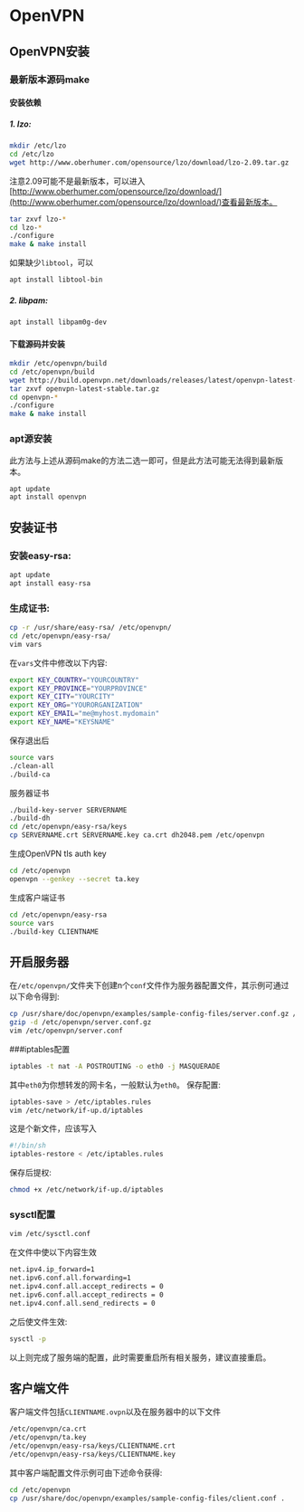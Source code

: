 # OpenVPN
## OpenVPN安装
### 最新版本源码make
#### 安装依赖
##### 1. lzo:
```bash
mkdir /etc/lzo
cd /etc/lzo
wget http://www.oberhumer.com/opensource/lzo/download/lzo-2.09.tar.gz
```
注意2.09可能不是最新版本，可以进入[http://www.oberhumer.com/opensource/lzo/download/](http://www.oberhumer.com/opensource/lzo/download/)查看最新版本。
```bash
tar zxvf lzo-*
cd lzo-*
./configure
make & make install
```
如果缺少`libtool`，可以
```bash
apt install libtool-bin
```

##### 2. libpam:

```bash
apt install libpam0g-dev
```
#### 下载源码并安装
```bash
mkdir /etc/openvpn/build
cd /etc/openvpn/build
wget http://build.openvpn.net/downloads/releases/latest/openvpn-latest-stable.tar.gz
tar zxvf openvpn-latest-stable.tar.gz
cd openvpn-*
./configure
make & make install
```

### apt源安装
此方法与上述从源码make的方法二选一即可，但是此方法可能无法得到最新版本。
```bash
apt update
apt install openvpn
```

## 安装证书
### 安装easy-rsa:
```bash
apt update
apt install easy-rsa
```
### 生成证书:
```bash
cp -r /usr/share/easy-rsa/ /etc/openvpn/
cd /etc/openvpn/easy-rsa/
vim vars
```
在`vars`文件中修改以下内容:
```bash
export KEY_COUNTRY="YOURCOUNTRY"
export KEY_PROVINCE="YOURPROVINCE"
export KEY_CITY="YOURCITY"
export KEY_ORG="YOURORGANIZATION"
export KEY_EMAIL="me@myhost.mydomain"
export KEY_NAME="KEYSNAME"
```
保存退出后
```bash
source vars
./clean-all
./build-ca
```
服务器证书
```bash
./build-key-server SERVERNAME
./build-dh
cd /etc/openvpn/easy-rsa/keys
cp SERVERNAME.crt SERVERNAME.key ca.crt dh2048.pem /etc/openvpn
```
生成OpenVPN tls auth key
```bash
cd /etc/openvpn
openvpn --genkey --secret ta.key
```
生成客户端证书
```bash
cd /etc/openvpn/easy-rsa
source vars
./build-key CLIENTNAME
```

## 开启服务器
在`/etc/openvpn/`文件夹下创建n个`conf`文件作为服务器配置文件，其示例可通过以下命令得到:
```bash
cp /usr/share/doc/openvpn/examples/sample-config-files/server.conf.gz /etc/openvpn/
gzip -d /etc/openvpn/server.conf.gz
vim /etc/openvpn/server.conf
```

###iptables配置
```bash
iptables -t nat -A POSTROUTING -o eth0 -j MASQUERADE
```
其中`eth0`为你想转发的网卡名，一般默认为`eth0`。
保存配置:
```bash
iptables-save > /etc/iptables.rules
vim /etc/network/if-up.d/iptables
```
这是个新文件，应该写入
```bash
#!/bin/sh
iptables-restore < /etc/iptables.rules
```
保存后提权:
```bash
chmod +x /etc/network/if-up.d/iptables
```
### sysctl配置
```bash
vim /etc/sysctl.conf
```
在文件中使以下内容生效
```bash
net.ipv4.ip_forward=1
net.ipv6.conf.all.forwarding=1
net.ipv4.conf.all.accept_redirects = 0
net.ipv6.conf.all.accept_redirects = 0
net.ipv4.conf.all.send_redirects = 0
```
之后使文件生效:
```bash
sysctl -p
```
以上则完成了服务端的配置，此时需要重启所有相关服务，建议直接重启。

## 客户端文件
客户端文件包括`CLIENTNAME.ovpn`以及在服务器中的以下文件
```bash
/etc/openvpn/ca.crt
/etc/openvpn/ta.key
/etc/openvpn/easy-rsa/keys/CLIENTNAME.crt
/etc/openvpn/easy-rsa/keys/CLIENTNAME.key
```
其中客户端配置文件示例可由下述命令获得:
```bash
cd /etc/openvpn
cp /usr/share/doc/openvpn/examples/sample-config-files/client.conf .
```
